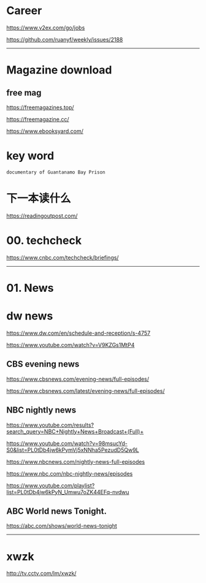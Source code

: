 #  Career

https://www.v2ex.com/go/jobs

https://github.com/ruanyf/weekly/issues/2188


---



# Magazine download
##  free mag
https://freemagazines.top/ 

https://freemagazine.cc/   


https://www.ebooksyard.com/   




# key word

```
documentary of Guantanamo Bay Prison

```


#  下一本读什么   
https://readingoutpost.com/   


# 00. techcheck
https://www.cnbc.com/techcheck/briefings/     


---

#  01. News

# dw news


https://www.dw.com/en/schedule-and-reception/s-4757

https://www.youtube.com/watch?v=V9KZGs1MtP4    

## CBS evening news
https://www.cbsnews.com/evening-news/full-episodes/    

https://www.cbsnews.com/latest/evening-news/full-episodes/


##  NBC nightly news

https://www.youtube.com/results?search_query=NBC+Nightly+News+Broadcast+(Full)+



https://www.youtube.com/watch?v=98msucYd-S0&list=PL0tDb4jw6kPymVj5xNNha5PezudD5Qw9L


https://www.nbcnews.com/nightly-news-full-episodes

https://www.nbc.com/nbc-nightly-news/episodes


https://www.youtube.com/playlist?list=PL0tDb4jw6kPyN_Umwu7oZK44EFq-nvdwu   



##  ABC World news Tonight. 

https://abc.com/shows/world-news-tonight     



---




#   xwzk


http://tv.cctv.com/lm/xwzk/   


